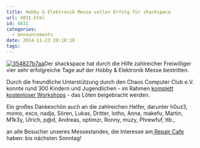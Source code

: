 ```yaml
---
title: Hobby & Elektronik Messe voller Erfolg für shackspace
url: 4831.html
id: 4831
categories:
  - announcements
date: 2014-11-23 20:18:18
tags:
---
```


[![354827b7aa](https://blog.shackspace.de/wp-content/uploads/2014/04/354827b7aa.jpg)](https://blog.shackspace.de/wp-content/uploads/2014/04/354827b7aa.jpg)Der shackspace hat durch die Hilfe zahlreicher Freiwilliger vier sehr erfolgreiche Tage auf der Hobby &amp; Elektronik Messe bestritten.

Durch die freundliche Unterstützung durch den Chaos Computer Club e.V. konnte rund 300 Kindern und Jugendlichen - im Rahmen [komplett kostenloser Workshops](https://blog.shackspace.de/?p=4805) - das Löten beigebracht werden.

Ein großes Dankeschön auch an die zahlreichen Helfer, darunter h0uz3, momo, exco, nadja, Sören, Lukas, Dritter, lotho, Anna, makefu, Martin, M1k3y, Ulrich, p@d, Andreas, optimzr, Ronny, muzy, Phrewfuf, ttb.,

an alle Besucher unseres Messestandes, die Interesse am[ Repair Cafe](https://blog.shackspace.de/?p=4827) haben: bis nächsten Sonntag!